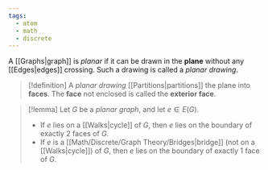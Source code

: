 ```yaml
---
tags:
  - atom
  - math
  - discrete
---
```

A [[Graphs|graph]] is *planar* if it can be drawn in the **plane** without any [[Edges|edges]] crossing. Such a drawing is called a *planar drawing*.

> [!definition] A *planar drawing* [[Partitions|partitions]] the plane into **faces**. The **face** not enclosed is called the **exterior face**.

> [!lemma] Let $G$ be a *planar graph*, and let $e \in E(G)$.
> - If $e$ lies on a [[Walks|cycle]] of $G$, then $e$ lies on the boundary of exactly $2$ faces of $G$.
> - If $e$ is a [[Math/Discrete/Graph Theory/Bridges|bridge]] (not on a [[Walks|cycle]]) of $G$, then $e$ lies on the boundary of exactly $1$ face of $G$.
